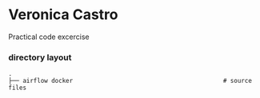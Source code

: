 # Veronica Castro 

Practical code excercise

### directory layout

    .
    ├── airflow docker                  						# source files
    		
